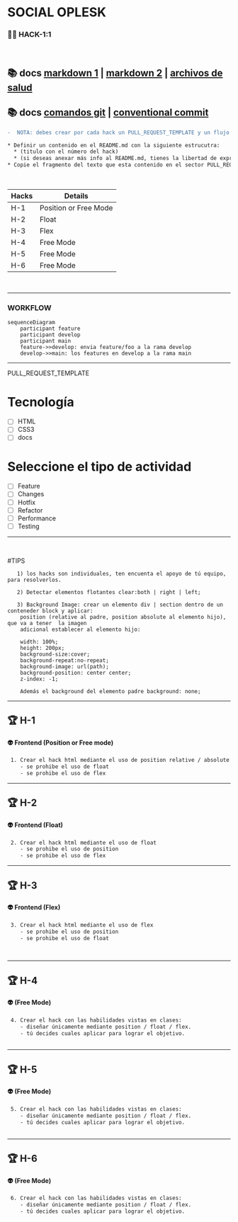 # SOCIAL OPLESK
### 🏴‍☠️ HACK-1:1

<br/>

📚 docs [markdown 1](https://agea.github.io/tutorial.md/) | [markdown 2](https://docs.github.com/es/get-started/writing-on-github/getting-started-with-writing-and-formatting-on-github/basic-writing-and-formatting-syntax) | [archivos de salud](https://docs.github.com/es/communities/setting-up-your-project-for-healthy-contributions/creating-a-default-community-health-file)
---
📚 docs [comandos git](https://gist.github.com/dasdo/9ff71c5c0efa037441b6) | [conventional commit](https://www.conventionalcommits.org/en/v1.0.0/)
---

```diff
-  NOTA: debes crear por cada hack un PULL_REQUEST_TEMPLATE y un flujo de tres ramas (main / develop / tus feature).
```

```diff
* Definir un contenido en el README.md con la siguiente estrucutra:
  * (titulo con el número del hack) 
  * (si deseas anexar más info al README.md, tienes la libertad de expresar tus ideas)
* Copie el fragmento del texto que esta contenido en el sector PULL_REQUEST_TEMPLATE en el archivo PULL_REQUEST_TEMPLATE.md
```
<br/>

|Hacks | Details | 
|----------|---------|
| H-1      | Position or Free Mode |
| H-2      | Float |
| H-3      | Flex | 
| H-4      | Free Mode | 
| H-5      | Free Mode | 
| H-6      | Free Mode | 


<br/> 

---

### WORKFLOW

```mermaid
sequenceDiagram
    participant feature
    participant develop
    participant main
    feature->>develop: envia feature/foo a la rama develop
    develop->>main: los features en develop a la rama main
```

---

PULL_REQUEST_TEMPLATE
# Tecnología
- [ ] HTML
- [ ] CSS3
- [ ] docs

# Seleccione el tipo de actividad
- [ ] Feature
- [ ] Changes
- [ ] Hotfix
- [ ] Refactor
- [ ] Performance
- [ ] Testing

---

<br/> 

#TIPS
```
   1) los hacks son individuales, ten encuenta el apoyo de tú equipo, para resolverlos.
     
   2) Detectar elementos flotantes clear:both | right | left;

   3) Background Image: crear un elemento div | section dentro de un conteneder block y aplicar:
    position (relative al padre, position absolute al elemento hijo), que va a tener  la imagen
    adicional establecer al elemento hijo:

    width: 100%;
    height: 200px;
    background-size:cover;
    background-repeat:no-repeat;
    background-image: url(path);
    background-position: center center;
    z-index: -1;

    Además el background del elemento padre background: none;
```
---

## 🏆 H-1

#### 👽 Frontend (Position or Free mode)
```sh
 1. Crear el hack html mediante el uso de position relative / absolute ó modalidad libre
    - se prohibe el uso de float
    - se prohibe el uso de flex
```     
 
---
## 🏆 H-2
#### 👽 Frontend (Float)

```sh
 2. Crear el hack html mediante el uso de float
    - se prohibe el uso de position
    - se prohibe el uso de flex

```

---
## 🏆 H-3
#### 👽 Frontend (Flex)

```sh
 3. Crear el hack html mediante el uso de flex
    - se prohibe el uso de position
    - se prohibe el uso de float

 
```

---
## 🏆 H-4
#### 👽 (Free Mode)

```sh
 4. Crear el hack con las habilidades vistas en clases:
    - diseñar únicamente mediante position / float / flex.
    - tú decides cuales aplicar para lograr el objetivo.
 
```

---
## 🏆 H-5
#### 👽 (Free Mode)

```sh
 5. Crear el hack con las habilidades vistas en clases:
    - diseñar únicamente mediante position / float / flex.
    - tú decides cuales aplicar para lograr el objetivo.
 
```

---
## 🏆 H-6
#### 👽 (Free Mode)

```sh
 6. Crear el hack con las habilidades vistas en clases:
    - diseñar únicamente mediante position / float / flex.
    - tú decides cuales aplicar para lograr el objetivo.
 
```
